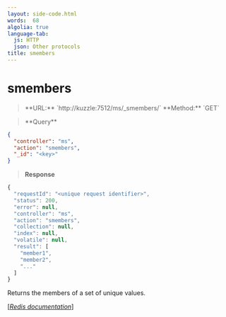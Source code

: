 ```yaml
---
layout: side-code.html
words:  68
algolia: true
language-tab:
  js: HTTP
  json: Other protocols
title: smembers
---
```


# smembers




<blockquote class="js">
<p>
**URL:** `http://kuzzle:7512/ms/_smembers/<key>`  
**Method:** `GET`
</p>
</blockquote>

<blockquote class="json">
<p>
**Query**
</p>
</blockquote>


```json
{
  "controller": "ms",
  "action": "smembers",
  "_id": "<key>"
}
```

>**Response**

```javascript
{
  "requestId": "<unique request identifier>",
  "status": 200,
  "error": null,
  "controller": "ms",
  "action": "smembers",
  "collection": null,
  "index": null,
  "volatile": null,
  "result": [
    "member1",
    "member2",
    "..."
  ]
}
```

Returns the members of a set of unique values.

[[_Redis documentation_]](https://redis.io/commands/smembers)

